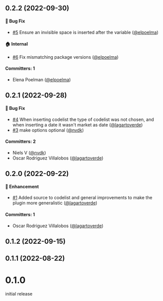 


## 0.2.2 (2022-09-30)

#### :bug: Bug Fix
* [#5](https://github.com/lblod/ember-rdfa-editor-insert-variable-plugin/pull/5) Ensure an invisible space is inserted after the variable ([@elpoelma](https://github.com/elpoelma))

#### :house: Internal
* [#6](https://github.com/lblod/ember-rdfa-editor-insert-variable-plugin/pull/6) Fix mismatching package versions ([@elpoelma](https://github.com/elpoelma))

#### Committers: 1
- Elena Poelman ([@elpoelma](https://github.com/elpoelma))

## 0.2.1 (2022-09-28)

#### :bug: Bug Fix
* [#4](https://github.com/lblod/ember-rdfa-editor-insert-variable-plugin/pull/4) When inserting codelist the type of codelist was not chosen, and when inserting a date it wasn't market as date ([@lagartoverde](https://github.com/lagartoverde))
* [#3](https://github.com/lblod/ember-rdfa-editor-insert-variable-plugin/pull/3) make options optional ([@nvdk](https://github.com/nvdk))

#### Committers: 2
- Niels V ([@nvdk](https://github.com/nvdk))
- Oscar Rodriguez Villalobos ([@lagartoverde](https://github.com/lagartoverde))

## 0.2.0 (2022-09-22)

#### :rocket: Enhancement
* [#1](https://github.com/lblod/ember-rdfa-editor-insert-variable-plugin/pull/1) Added source to codelist and general improvements to make the plugin more generalistic ([@lagartoverde](https://github.com/lagartoverde))

#### Committers: 1
- Oscar Rodriguez Villalobos ([@lagartoverde](https://github.com/lagartoverde))


## 0.1.2 (2022-09-15)

## 0.1.1 (2022-08-22)

# 0.1.0
initial release

